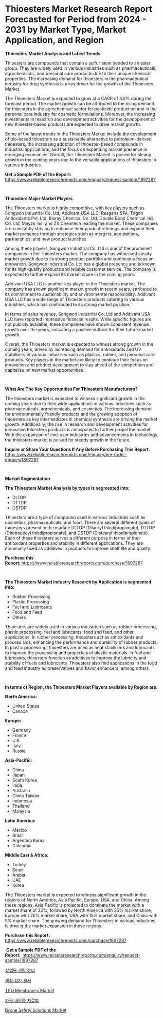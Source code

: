 <p><h1>Thioesters Market Research Report Forecasted for Period from 2024 -  2031 by Market Type, Market Application, and Region</h1></p><p><strong>Thioesters Market Analysis and Latest Trends</strong></p>
<p><p>Thioesters are compounds that contain a sulfur atom bonded to an ester group. They are widely used in various industries such as pharmaceuticals, agrochemicals, and personal care products due to their unique chemical properties. The increasing demand for thioesters in the pharmaceutical industry for drug synthesis is a key driver for the growth of the Thioesters Market.</p><p>The Thioesters Market is expected to grow at a CAGR of 4.8% during the forecast period. The market growth can be attributed to the rising demand for thioesters in the agrochemical sector for pesticide production and in the personal care industry for cosmetic formulations. Moreover, the increasing investments in research and development activities for the development of new thioester-based products are expected to drive market growth.</p><p>Some of the latest trends in the Thioesters Market include the development of bio-based thioesters as a sustainable alternative to petroleum-derived thioesters, the increasing adoption of thioester-based compounds in industrial applications, and the focus on expanding market presence in emerging economies. Overall, the Thioesters Market is poised for steady growth in the coming years due to the versatile applications of thioesters in various industries.</p></p>
<p><strong>Get a Sample PDF of the Report:&nbsp;</strong> <a href="https://www.reliableresearchreports.com/enquiry/request-sample/1897287">https://www.reliableresearchreports.com/enquiry/request-sample/1897287</a></p>
<p>&nbsp;</p>
<p><strong>Thioesters Major Market Players</strong></p>
<p><p>The Thioesters market is highly competitive, with key players such as Songwon Industrial Co. Ltd, Addivant USA LLC, Reagens SPA, Trigon Antioxidants Pvt. Ltd, Bioray Chemical Co. Ltd, Double Bond Chemical Ind. Co. Ltd, Mayzo Inc, and ZX Chemtech leading the market. These companies are constantly striving to enhance their product offerings and expand their market presence through strategies such as mergers, acquisitions, partnerships, and new product launches.</p><p>Among these players, Songwon Industrial Co. Ltd is one of the prominent companies in the Thioesters market. The company has witnessed steady market growth due to its strong product portfolio and continuous focus on innovation. Songwon Industrial Co. Ltd has a global presence and is known for its high-quality products and reliable customer service. The company is expected to further expand its market share in the coming years.</p><p>Addivant USA LLC is another key player in the Thioesters market. The company has shown significant market growth in recent years, attributed to its commitment to sustainability and environmental responsibility. Addivant USA LLC has a wide range of Thioesters products catering to various industries, which has contributed to its strong market position.</p><p>In terms of sales revenue, Songwon Industrial Co. Ltd and Addivant USA LLC have reported impressive financial results. While specific figures are not publicly available, these companies have shown consistent revenue growth over the years, indicating a positive outlook for their future market growth.</p><p>Overall, the Thioesters market is expected to witness strong growth in the coming years, driven by increasing demand for antioxidants and UV stabilizers in various industries such as plastics, rubber, and personal care products. Key players in the market are likely to continue their focus on innovation and product development to stay ahead of the competition and capitalize on new market opportunities.</p></p>
<p>&nbsp;</p>
<p><strong>What Are The Key Opportunities For Thioesters Manufacturers?</strong></p>
<p><p>The thioesters market is expected to witness significant growth in the coming years due to their wide applications in various industries such as pharmaceuticals, agrochemicals, and cosmetics. The increasing demand for environmentally friendly products and the growing adoption of thioesters as key intermediates in chemical synthesis are driving the market growth. Additionally, the rise in research and development activities for innovative thioesters products is anticipated to further propel the market. With the expansion of end-user industries and advancements in technology, the thioesters market is poised for steady growth in the future.</p></p>
<p><strong>Inquire or Share Your Questions If Any Before Purchasing This Report:</strong> <a href="https://www.reliableresearchreports.com/enquiry/pre-order-enquiry/1897287">https://www.reliableresearchreports.com/enquiry/pre-order-enquiry/1897287</a></p>
<p>&nbsp;</p>
<p><strong>Market Segmentation</strong></p>
<p><strong>The Thioesters Market Analysis by types is segmented into:</strong></p>
<p><ul><li>DLTDP</li><li>DTTDP</li><li>DSTDP</li></ul></p>
<p><p>Thioesters are a type of compound used in various industries such as cosmetics, pharmaceuticals, and food. There are several different types of thioesters present in the market: DLTDP (Dilauryl thiodipropionate), DTTDP (Ditetradecyl thiodipropionate), and DSTDP (Distearyl thiodipropionate). Each of these thioesters serves a different purpose in terms of their antioxidant properties and stability in different applications. They are commonly used as additives in products to improve shelf life and quality.</p></p>
<p><strong>Purchase this Report:&nbsp;</strong><a href="https://www.reliableresearchreports.com/purchase/1897287">https://www.reliableresearchreports.com/purchase/1897287</a></p>
<p>&nbsp;</p>
<p><strong>The Thioesters Market Industry Research by Application is segmented into:</strong></p>
<p><ul><li>Rubber Processing</li><li>Plastic Processing</li><li>Fuel and Lubricants</li><li>Food and Feed</li><li>Others</li></ul></p>
<p><p>Thioesters are widely used in various industries such as rubber processing, plastic processing, fuel and lubricants, food and feed, and other applications. In rubber processing, thioesters act as antioxidants and process aids, enhancing the performance and durability of rubber products. In plastic processing, thioesters are used as heat stabilizers and lubricants to improve the processing and properties of plastic materials. In fuel and lubricants, thioesters function as additives to improve the lubricity and stability of fuels and lubricants. Thioesters also find applications in the food and feed industry as preservatives and flavor enhancers, among others.</p></p>
<p>&nbsp;</p>
<p><strong>In terms of Region, the Thioesters Market Players available by Region are:</strong></p>
<p>
    <p> <strong> North America: </strong>
        <ul>
            <li>United States</li>
            <li>Canada</li>
        </ul>
        </p> 
    <p> <strong> Europe: </strong>
        <ul>
            <li>Germany</li>
            <li>France</li>
            <li>U.K.</li>
            <li>Italy</li>
            <li>Russia</li>
        </ul>
        </p> 
    <p> <strong> Asia-Pacific: </strong>
        <ul>
            <li>China</li>
            <li>Japan</li>
            <li>South Korea</li>
            <li>India</li>
            <li>Australia</li>
            <li>China Taiwan</li>
            <li>Indonesia</li>
            <li>Thailand</li>
            <li>Malaysia</li>
        </ul>
        </p> 
    <p> <strong> Latin America: </strong>
        <ul>
            <li>Mexico</li>
            <li>Brazil</li>
            <li>Argentina Korea</li>
            <li>Colombia</li>
        </ul>
        </p> 
    <p> <strong> Middle East & Africa: </strong>
        <ul>
            <li>Turkey</li>
            <li>Saudi</li>
            <li>Arabia</li>
            <li>UAE</li>
            <li>Korea</li>
        </ul>
    </p>
    </p>
<p><p>The Thioesters market is expected to witness significant growth in the regions of North America, Asia Pacific, Europe, USA, and China. Among these regions, Asia Pacific is projected to dominate the market with a market share of 35%, followed by North America with 25% market share, Europe with 20% market share, USA with 15% market share, and China with 5% market share. The growing demand for Thioesters in various industries is driving the market expansion in these regions.</p></p>
<p><strong>Purchase this Report: </strong><a href="https://www.reliableresearchreports.com/purchase/1897287">https://www.reliableresearchreports.com/purchase/1897287</a></p>
<p>&nbsp;<strong>Get a Sample PDF of the Report:&nbsp;&nbsp;</strong><a href="https://www.reliableresearchreports.com/enquiry/request-sample/1897287">https://www.reliableresearchreports.com/enquiry/request-sample/1897287</a></p>
<p><strong></strong></p>
<p><p><a href="https://medium.com/@duculucescu2022/%EC%83%81%EC%97%85%EC%9A%A9-%EC%84%B8%ED%83%81%EA%B8%B0-%EC%9E%A5%EB%B9%84-%EC%8B%9C%EC%9E%A5-%EC%A0%90%EC%9C%A0%EC%9C%A8-%EC%A7%84%ED%99%94-%EB%B0%8F-%EC%8B%9C%EC%9E%A5-%EC%84%B1%EC%9E%A5-%EC%B6%94%EC%84%B8-2024-2031-0a68d5067022">상업용 세탁 장비</a></p><p><a href="https://medium.com/@costelcaramitru2022/%EC%83%89%EC%83%81-%EA%B0%90%EC%A7%80-%EC%84%BC%EC%84%9C-%EC%8B%9C%EC%9E%A5-2031%EB%85%84%EA%B9%8C%EC%A7%80%EC%9D%98-%ED%8A%B8%EB%A0%8C%EB%93%9C-%EC%98%88%EC%B8%A1-%EA%B2%BD%EC%9F%81-%EB%B6%84%EC%84%9D-a2e7b663baa6">색상 감지 센서</a></p><p><a href="https://github.com/Airanohannonzb68e5pb53oc1/Market-Research-Report-List-1/blob/main/tpo-membranes-market.md">TPO Membranes Market</a></p><p><a href="https://github.com/khytkeqagplkzqvh/Market-Research-Report-List-1/blob/main/3302482193365.md">자궁 내막증 치료법</a></p><p><a href="https://issuu.com/reportprime-2/docs/drone-safety-solutions-market-size-2030.pptx">Drone Safety Solutions Market</a></p></p>